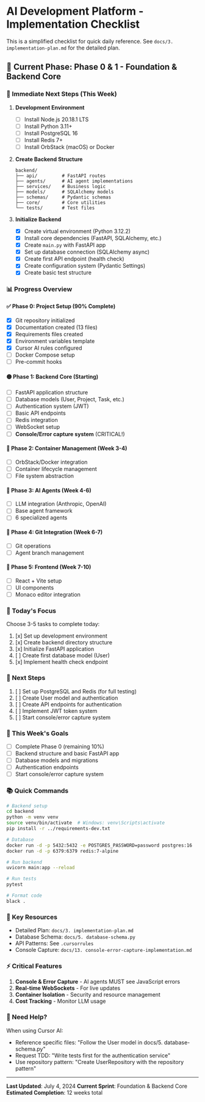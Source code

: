 # AI Development Platform - Implementation Checklist

This is a simplified checklist for quick daily reference. See `docs/3. implementation-plan.md` for the detailed plan.

## 🚀 Current Phase: Phase 0 & 1 - Foundation & Backend Core

### 🔴 Immediate Next Steps (This Week)

1. **Development Environment**
   - [ ] Install Node.js 20.18.1 LTS
   - [ ] Install Python 3.11+
   - [ ] Install PostgreSQL 16
   - [ ] Install Redis 7+
   - [ ] Install OrbStack (macOS) or Docker

2. **Create Backend Structure**
   ```
   backend/
   ├── api/         # FastAPI routes
   ├── agents/      # AI agent implementations
   ├── services/    # Business logic
   ├── models/      # SQLAlchemy models
   ├── schemas/     # Pydantic schemas
   ├── core/        # Core utilities
   └── tests/       # Test files
   ```

3. **Initialize Backend**
   - [x] Create virtual environment (Python 3.12.2)
   - [x] Install core dependencies (FastAPI, SQLAlchemy, etc.)
   - [x] Create `main.py` with FastAPI app
   - [x] Set up database connection (SQLAlchemy async)
   - [x] Create first API endpoint (health check)
   - [x] Create configuration system (Pydantic Settings)
   - [x] Create basic test structure

### 📊 Progress Overview

#### ✅ Phase 0: Project Setup (90% Complete)
- [x] Git repository initialized
- [x] Documentation created (13 files)
- [x] Requirements files created
- [x] Environment variables template
- [x] Cursor AI rules configured
- [ ] Docker Compose setup
- [ ] Pre-commit hooks

#### 🟡 Phase 1: Backend Core (Starting)
- [ ] FastAPI application structure
- [ ] Database models (User, Project, Task, etc.)
- [ ] Authentication system (JWT)
- [ ] Basic API endpoints
- [ ] Redis integration
- [ ] WebSocket setup
- [ ] **Console/Error capture system** (CRITICAL!)

#### 🔵 Phase 2: Container Management (Week 3-4)
- [ ] OrbStack/Docker integration
- [ ] Container lifecycle management
- [ ] File system abstraction

#### 🔵 Phase 3: AI Agents (Week 4-6)
- [ ] LLM integration (Anthropic, OpenAI)
- [ ] Base agent framework
- [ ] 6 specialized agents

#### 🔵 Phase 4: Git Integration (Week 6-7)
- [ ] Git operations
- [ ] Agent branch management

#### 🔵 Phase 5: Frontend (Week 7-10)
- [ ] React + Vite setup
- [ ] UI components
- [ ] Monaco editor integration

### 📝 Today's Focus

Choose 3-5 tasks to complete today:

1. [x] Set up development environment
2. [x] Create backend directory structure
3. [x] Initialize FastAPI application
4. [ ] Create first database model (User)
5. [x] Implement health check endpoint

### 🎯 Next Steps
1. [ ] Set up PostgreSQL and Redis (for full testing)
2. [ ] Create User model and authentication
3. [ ] Create API endpoints for authentication
4. [ ] Implement JWT token system
5. [ ] Start console/error capture system

### 🎯 This Week's Goals

- [ ] Complete Phase 0 (remaining 10%)
- [ ] Backend structure and basic FastAPI app
- [ ] Database models and migrations
- [ ] Authentication endpoints
- [ ] Start console/error capture system

### 📚 Quick Commands

```bash
# Backend setup
cd backend
python -m venv venv
source venv/bin/activate  # Windows: venv\Scripts\activate
pip install -r ../requirements-dev.txt

# Database
docker run -d -p 5432:5432 -e POSTGRES_PASSWORD=password postgres:16
docker run -d -p 6379:6379 redis:7-alpine

# Run backend
uvicorn main:app --reload

# Run tests
pytest

# Format code
black .
```

### 🔗 Key Resources

- Detailed Plan: `docs/3. implementation-plan.md`
- Database Schema: `docs/5. database-schema.py`
- API Patterns: See `.cursorrules`
- Console Capture: `docs/13. console-error-capture-implementation.md`

### ⚡ Critical Features

1. **Console & Error Capture** - AI agents MUST see JavaScript errors
2. **Real-time WebSockets** - For live updates
3. **Container Isolation** - Security and resource management
4. **Cost Tracking** - Monitor LLM usage

### 🤝 Need Help?

When using Cursor AI:
- Reference specific files: "Follow the User model in docs/5. database-schema.py"
- Request TDD: "Write tests first for the authentication service"
- Use repository pattern: "Create UserRepository with the repository pattern"

---

**Last Updated**: July 4, 2024
**Current Sprint**: Foundation & Backend Core
**Estimated Completion**: 12 weeks total 